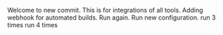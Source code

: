 Welcome to new commit.
This is for integrations of all tools.
Adding webhook for automated builds.
Run again.
Run new configuration.
run 3 times
run 4 times
